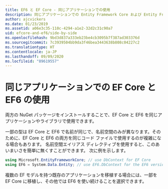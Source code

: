 ```yaml
---
title: EF6 と EF Core - 同じアプリケーションでの使用
description: 同じアプリケーションでの Entity Framework Core および Entity Framework 6 の両方の使用に関するガイダンス
author: ajcvickers
ms.date: 01/23/2019
ms.assetid: a06e3c35-110c-4294-a1e2-32d2c31c90a7
uid: efcore-and-ef6/side-by-side
ms.openlocfilehash: 9bd3d837a333eb23be4cb3095b7f387ad303376d
ms.sourcegitcommit: 7c3939504bb9da3f46bea3443638b808c04227c2
ms.translationtype: HT
ms.contentlocale: ja-JP
ms.lasthandoff: 09/09/2020
ms.locfileid: "89619557"
---
```

# <a name="using-ef-core-and-ef6-in-the-same-application"></a>同じアプリケーションでの EF Core と EF6 の使用

両方の NuGet パッケージをインストールすることで、EF Core と EF6 を同じアプリケーションやライブラリで使用できます。

一部の型は EF Core と EF6 で名前が同じで、名前空間のみが異なります。そのために、EF Core と EF6 の両方を同じコード ファイルで使用するのが複雑になる場合もあります。 名前空間エイリアス ディレクティブを使用すると、このあいまいさを簡単に無くすことができます。 次に例を示します。

``` csharp
using Microsoft.EntityFrameworkCore; // use DbContext for EF Core
using EF6 = System.Data.Entity; // use EF6.DbContext for the EF6 version
```

複数の EF モデルを持つ既存のアプリケーションを移植する場合には、一部を EF Core に移植し、その他では EF6 を使い続けることを選択できます。
